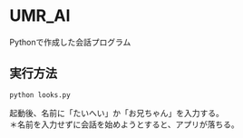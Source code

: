 # UMR_AI
Pythonで作成した会話プログラム

## 実行方法
```
python looks.py
```
起動後、名前に「たいへい」か「お兄ちゃん」を入力する。  
＊名前を入力せずに会話を始めようとすると、アプリが落ちる。
